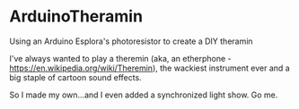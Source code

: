 ArduinoTheramin
===============

Using an Arduino Esplora's photoresistor to create a DIY theramin

I've always wanted to play a theremin (aka, an etherphone - https://en.wikipedia.org/wiki/Theremin), the wackiest instrument ever and a big staple of cartoon sound effects. 

So I made my own...and I even added a synchronized light show. Go me.
